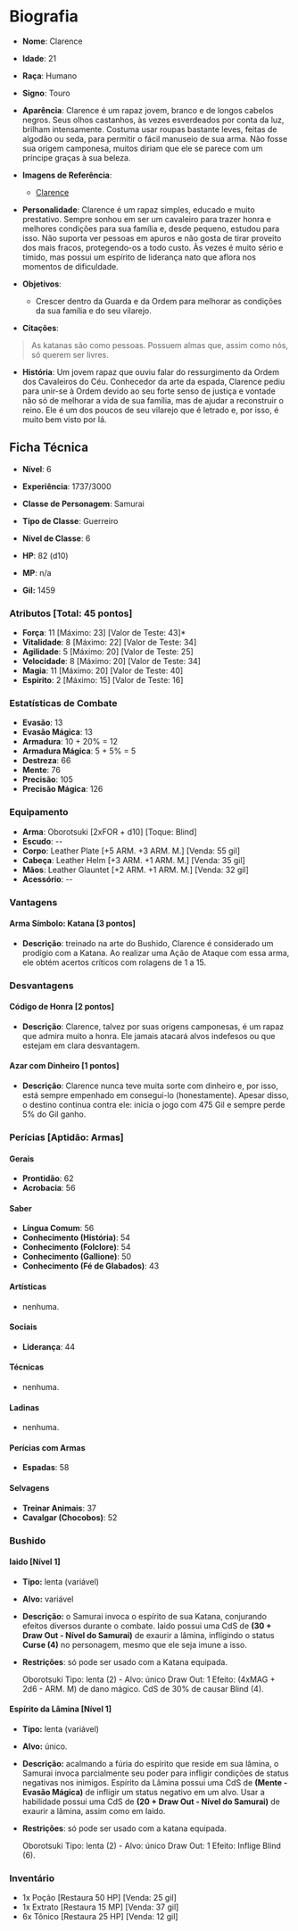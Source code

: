 # Biografia

* **Nome**: Clarence
* **Idade**: 21
* **Raça**: Humano
* **Signo**: Touro

* **Aparência**: Clarence é um rapaz jovem, branco e de longos cabelos negros. Seus olhos castanhos, às vezes esverdeados por conta da luz, brilham intensamente. Costuma usar roupas bastante leves, feitas de algodão ou seda, para permitir o fácil manuseio de sua arma. Não fosse sua origem camponesa, muitos diriam que ele se parece com um príncipe graças à sua beleza.

* **Imagens de Referência**:
  * [Clarence](https://s-media-cache-ak0.pinimg.com/564x/61/91/6b/61916b745b5a9ed5279f0a185c330644.jpg)

* **Personalidade**: Clarence é um rapaz simples, educado e muito prestativo. Sempre sonhou em ser um cavaleiro para trazer honra e melhores condições para sua família e, desde pequeno, estudou para isso. Não suporta ver pessoas em apuros e não gosta de tirar proveito dos mais fracos, protegendo-os a todo custo. Às vezes é muito sério e tímido, mas possui um espírito de liderança nato que aflora nos momentos de dificuldade.

* **Objetivos**:
  * Crescer dentro da Guarda e da Ordem para melhorar as condições da sua família e do seu vilarejo.

* **Citações**:
> As katanas são como pessoas. Possuem almas que, assim como nós, só querem ser livres.

* **História**: Um jovem rapaz que ouviu falar do ressurgimento da Ordem dos Cavaleiros do Céu. Conhecedor da arte da espada, Clarence pediu para unir-se à Ordem devido ao seu forte senso de justiça e vontade não só de melhorar a vida de sua família, mas de ajudar a reconstruir o reino. Ele é um dos poucos de seu vilarejo que é letrado e, por isso, é muito bem visto por lá.

## Ficha Técnica

* **Nível**: 6
* **Experiência**: 1737/3000
* **Classe de Personagem**: Samurai
* **Tipo de Classe**: Guerreiro
* **Nível de Classe**: 6

* **HP**: 82 (d10)
* **MP**: n/a

* **Gil:** 1459

### Atributos [Total: 45 pontos]

* **Força**: 11 [Máximo: 23] [Valor de Teste: 43]*
* **Vitalidade**: 8 [Máximo: 22] [Valor de Teste: 34]
* **Agilidade**: 5 [Máximo: 20] [Valor de Teste: 25]
* **Velocidade**: 8 [Máximo: 20] [Valor de Teste: 34]
* **Magia**: 11 [Máximo: 20] [Valor de Teste: 40]
* **Espírito**: 2 [Máximo: 15] [Valor de Teste: 16]

### Estatísticas de Combate

* **Evasão**: 13
* **Evasão Mágica**: 13
* **Armadura**: 10 + 20% = 12
* **Armadura Mágica**: 5 + 5% = 5
* **Destreza**: 66
* **Mente**: 76
* **Precisão**: 105
* **Precisão Mágica**: 126

### Equipamento

* **Arma**: Oborotsuki [2xFOR + d10] [Toque: Blind]
* **Escudo**: --
* **Corpo**: Leather Plate [+5 ARM. +3 ARM. M.] [Venda: 55 gil]
* **Cabeça**: Leather Helm [+3 ARM. +1 ARM. M.] [Venda: 35 gil]
* **Mãos**: Leather Glauntet [+2 ARM. +1 ARM. M.] [Venda: 32 gil]
* **Acessório**: --

### Vantagens

#### Arma Símbolo: Katana [3 pontos]

* **Descrição**: treinado na arte do Bushido, Clarence é considerado um prodígio com a Katana. Ao realizar uma Ação de Ataque com essa arma, ele obtém acertos críticos com rolagens de 1 a 15.

### Desvantagens

#### Código de Honra [2 pontos]

* **Descrição**: Clarence, talvez por suas origens camponesas, é um rapaz que admira muito a honra. Ele jamais atacará alvos indefesos ou que estejam em clara desvantagem.

#### Azar com Dinheiro [1 pontos]

* **Descrição**: Clarence nunca teve muita sorte com dinheiro e, por isso, está sempre empenhado em consegui-lo (honestamente). Apesar disso, o destino continua contra ele: inicia o jogo com 475 Gil e sempre perde 5% do Gil ganho.

### Perícias [Aptidão: Armas]

#### Gerais

* **Prontidão**: 62
* **Acrobacia**: 56

#### Saber

* **Língua Comum**: 56
* **Conhecimento (História)**: 54
* **Conhecimento (Folclore)**: 54
* **Conhecimento (Gallione)**: 50
* **Conhecimento (Fé de Glabados)**: 43

#### Artísticas

* nenhuma.

#### Sociais

* **Liderança**: 44

#### Técnicas

* nenhuma.

#### Ladinas

* nenhuma.

#### Perícias com Armas

* **Espadas**: 58

#### Selvagens

* **Treinar Animais**: 37
* **Cavalgar (Chocobos)**: 52

### Bushido

#### Iaido [Nível 1]

* **Tipo:** lenta (variável)
* **Alvo:** variável
* **Descrição:** o Samurai invoca o espírito de sua Katana, conjurando efeitos diversos durante o combate. Iaido possui uma CdS de **(30 + Draw Out - Nível do Samurai)** de exaurir a lâmina, infligindo o status **Curse (4)** no personagem, mesmo que ele seja imune a isso.
* **Restrições**: só pode ser usado com a Katana equipada.

    Oborotsuki
    Tipo: lenta (2) - Alvo: único
    Draw Out: 1
    Efeito: (4xMAG + 2d6 - ARM. M) de dano mágico. CdS de 30% de causar Blind (4).

#### Espírito da Lâmina [Nível 1]

* **Tipo:** lenta (variável)
* **Alvo:** único.
* **Descrição:** acalmando a fúria do espírito que reside em sua lâmina, o Samurai invoca parcialmente seu poder para infligir condições de status negativas nos inimigos. Espírito da Lâmina possui uma CdS de **(Mente - Evasão Mágica)** de infligir um status negativo em um alvo. Usar a habilidade possui uma CdS de **(20 + Draw Out - Nível do Samurai)** de exaurir a lâmina, assim como em Iaido.
* **Restrições**: só pode ser usado com a katana equipada.

    Oborotsuki
    Tipo: lenta (2) - Alvo: único
    Draw Out: 1
    Efeito: Inflige Blind (6).

### Inventário

* 1x Poção [Restaura 50 HP] [Venda: 25 gil]
* 1x Extrato [Restaura 15 MP] [Venda: 37 gil]
* 6x Tônico [Restaura 25 HP] [Venda: 12 gil]
